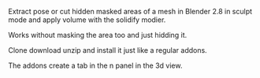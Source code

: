 
Extract pose or cut hidden masked areas of a mesh in Blender 2.8 in sculpt mode and apply volume with the solidify modier. 

Works without masking the area too and just hidding it.

Clone download unzip and install it just like a regular addons.

The addons create a tab in the n panel in the 3d view.
